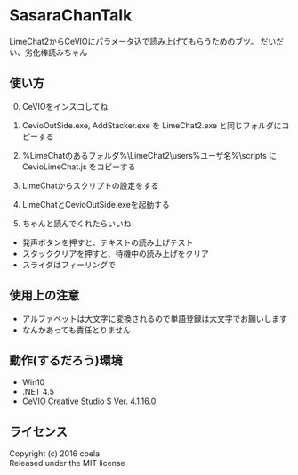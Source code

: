 # SasaraChanTalk
LimeChat2からCeVIOにパラメータ込で読み上げてもらうためのブツ。
だいだい、劣化棒読みちゃん

## 使い方
0. CeVIOをインスコしてね

1. CevioOutSide.exe, AddStacker.exe を LimeChat2.exe と同じフォルダにコピーする
2. %LimeChatのあるフォルダ%\LimeChat2\users\%ユーザ名%\scripts に CevioLimeChat.js をコピーする
3. LimeChatからスクリプトの設定をする
4. LimeChatとCevioOutSide.exeを起動する
5. ちゃんと読んでくれたらいいね


+ 発声ボタンを押すと、テキストの読み上げテスト
+ スタッククリアを押すと、待機中の読み上げをクリア
+ スライダはフィーリングで

## 使用上の注意
+ アルファベットは大文字に変換されるので単語登録は大文字でお願いします
+ なんかあっても責任とりません

## 動作(するだろう)環境
+ Win10
+ .NET 4.5
+ CeVIO Creative Studio S Ver. 4.1.16.0

## ライセンス
Copyright (c) 2016 coela  
Released under the MIT license  

